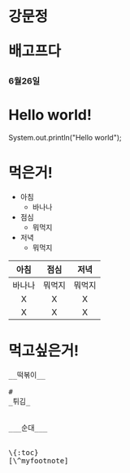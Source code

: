 # 강문정 <pre>배고프다
### 6월26일

# __Hello world!__
System.out.println("Hello world");
 <!-- 으아ㅏ앙아ㅏ아ㅏ아ㅏ -->


# __먹은거!__
* 아침
  * 바나나
 * 점심
   * 뭐먹지
 * 저녁
    * 뭐먹지



| 아침  |점심 | 저녁         |
| :--------: | :-------: | :---------------: |
| 바나나    | 뭐먹지    |뭐먹지|
| X   | X    | X            |
| X    |X |X|



# __먹고싶은거!__
<pre>
__떡볶이__

#
_튀김_


___순대___


\{:toc}
[\^myfootnote]
